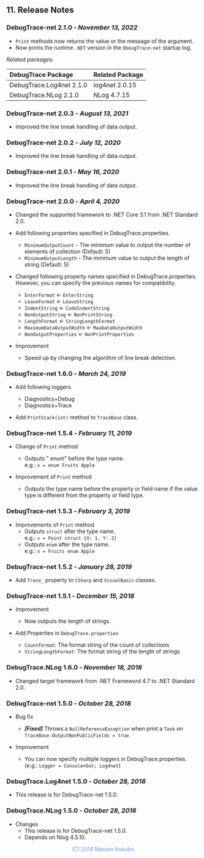 ## 11. Release Notes

### DebugTrace-net 2.1.0 - _November 13, 2022_

* `Print` methods now returns the value or the message of the argument.
* Now prints the runtime `.NET` version in the `DbeugTrace-net` startup log.

_Related packages:_

|DebugTrace Package|Related Package|
|:----|:----|
|DebugTrace.Log4net 2.1.0|log4net 2.0.15|
|DebugTrace.NLog 2.1.0   |NLog 4.7.15|

### DebugTrace-net 2.0.3 - _August 13, 2021_

* Improved the line break handling of data output.

### DebugTrace-net 2.0.2 - _July 12, 2020_

* Improved the line break handling of data output.

### DebugTrace-net 2.0.1 - _May 16, 2020_

* Improved the line break handling of data output.

### DebugTrace-net 2.0.0 - _April 4, 2020_

* Changed the supported framework to .NET Core 3.1 from .NET Standard 2.0.

* Add following properties specified in DebugTrace.properties.
    * `MinimumOutputCount` - The minimum value to output the number of elements of collection (Default: 5)
    * `MinimumOutputLength` - The minimum value to output the length of string (Default: 5)

* Changed following property names specified in DebugTrace.properties. However, you can specify the previous names for compatibility.
    * `EnterFormat` <- `EnterString`
    * `LeaveFormat` <- `LeaveString`
    * `IndentString` <- `CodeIndentString`
    * `NonOutputString` <- `NonPrintString`
    * `LengthFormat` <- `StringLengthFormat`
    * `MaximumDataOutputWidth` <- `MaxDataOutputWidth`
    * `NonOutputProperties` <- `NonPrintProperties`

* Improvement
    * Speed up by changing the algorithm of line break detection.

### DebugTrace-net 1.6.0 - _March 24, 2019_

* Add following loggers.
    * Diagnostics+Debug
    * Diagnostics+Trace

* Add `PrintStack(int)` method to `TraceBase` class.

### DebugTrace-net 1.5.4 - _February 11, 2019_

* Change of `Print` method
    * Outputs " enum" before the type name.  
      e.g.: `v = enum Fruits Apple`

* Improvement of `Print` method
    * Outputs the type name before the property or field name if the value type is different from the property or field type.

### DebugTrace-net 1.5.3 - _February 3, 2019_

* Improvements of `Print` method
    * Outputs `struct` after the type name.  
      e.g.: `v = Point struct {X: 1, Y: 2}`
    * Outputs `enum` after the type name.  
      e.g.: `v = Fruits enum Apple`

### DebugTrace-net 1.5.2 - _January 28, 2019_

* Add `Trace_` property to `CSharp` and `VisualBasic` classes.

### DebugTrace-net 1.5.1 - _December 15, 2018_

* Improvement
    * Now outputs the length of strings.

* Add Properties in `DebugTrace.properties`
    * `CountFormat`: The format string of the count of collections
    * `StringLengthFormat`: The format string of the length of strings

### DebugTrace.NLog 1.6.0 - _November 18, 2018_
* Changed target framework from .NET Frameword 4.7 to .NET Standard 2.0.

### DebugTrace-net 1.5.0 - _October 28, 2018_
* Bug fix
    * **_[Fixed]_** Throws a `NullReferenceException` when print a `Task` on `TraceBase.OutputNonPublicFields = true`.

* Improvement
    * You can now specify multiple loggers in DebugTrace.properties. (e.g.: `Logger = Console+Out; Log4net`)

### DebugTrace.Log4net 1.5.0 - _October 28, 2018_
* This release is for DebugTrace-net 1.5.0.

### DebugTrace.NLog 1.5.0 - _October 28, 2018_
* Changes
    * This release is for DebugTrace-net 1.5.0.
    * Depends on Nlog 4.5.10.

<div align="center" style="color:#6699EE">(C) 2018 Masato Kokubo</div>
